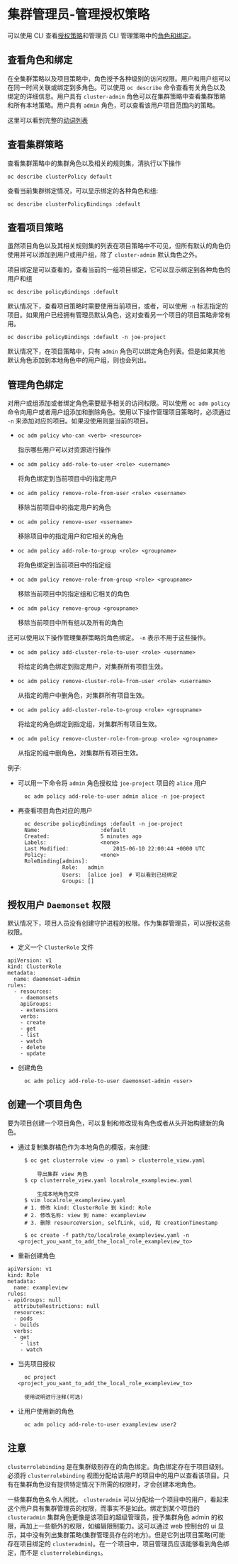 # 集群管理员-管理授权策略
可以使用 CLI 查看[授权策略](https://docs.openshift.org/3.6/architecture/additional_concepts/authorization.html#architecture-additional-concepts-authorization)和管理员 CLI 管理策略中的[角色和绑定](https://docs.openshift.org/3.6/architecture/additional_concepts/authorization.html#architecture-additional-concepts-authorization)。

## 查看角色和绑定
在全集群策略以及项目策略中，角色授予各种级别的访问权限。用户和用户组可以在同一时间关联或绑定到多角色。可以使用 `oc describe` 命令查看有关角色以及绑定的详细信息。用户具有 `cluster-admin` 角色可以在集群策略中查看集群策略和所有本地策略。用户具有 `admin` 角色，可以查看该用户项目范围内的策略。

这里可以看到完整的[动词列表](https://docs.openshift.org/3.6/architecture/additional_concepts/authorization.html#evaluating-authorization)

## 查看集群策略
查看集群策略中的集群角色以及相关的规则集，清执行以下操作

	oc describe clusterPolicy default
查看当前集群绑定情况，可以显示绑定的各种角色和组:
	
	oc describe clusterPolicyBindings :default
## 查看项目策略
虽然项目角色以及其相关规则集的列表在项目策略中不可见，但所有默认的角色仍使用并可以添加到用户或用户组，除了 `cluster-admin` 默认角色之外。

项目绑定是可以查看的，查看当前的一组项目绑定，它可以显示绑定到各种角色的用户和组

	oc describe policyBindings :default
默认情况下，查看项目策略时需要使用当前项目，或者，可以使用 `-n` 标志指定的项目。如果用户已经拥有管理员默认角色，这对查看另一个项目的项目策略非常有用。

	oc describe policyBindings :default -n joe-project
默认情况下，在项目策略中，只有 `admin` 角色可以绑定角色列表。但是如果其他默认角色添加到本地角色中的用户组，则也会列出。
## 管理角色绑定
对用户或组添加或者绑定角色需要赋予相关的访问权限。可以使用 `oc adm policy` 命令向用户或者用户组添加和删除角色。使用以下操作管理项目策略时，必须通过 `-n` 来添加对应的项目。如果没使用则是当前的项目。

- `oc adm policy who-can <verb> <resource>`

	指示哪些用户可以对资源进行操作
- `oc adm policy add-role-to-user <role> <username>`

	将角色绑定到当前项目中的指定用户
- `oc adm policy remove-role-from-user <role> <username>`

	移除当前项目中的指定用户的角色
- `oc adm policy remove-user <username>`

	移除项目中的指定用户和它相关的角色
- `oc adm policy add-role-to-group <role> <groupname>`

	将角色绑定到当前项目中的指定组
- `oc adm policy remove-role-from-group <role> <groupname>`

	移除当前项目中的指定组和它相关的角色
- `oc adm policy remove-group <groupname>`

	移除当前项目中所有组以及所有的角色

还可以使用以下操作管理集群策略的角色绑定。 `-n` 表示不用于这些操作。

- `oc adm policy add-cluster-role-to-user <role> <username>`

	将给定的角色绑定到指定用户，对集群所有项目生效。
- `oc adm policy remove-cluster-role-from-user <role> <username>`

	从指定的用户中删角色，对集群所有项目生效。
- `oc adm policy add-cluster-role-to-group <role> <groupname>`

	将给定的角色绑定到指定组，对集群所有项目生效。
- `oc adm policy remove-cluster-role-from-group <role> <groupname>`

	从指定的组中删角色，对集群所有项目生效。

例子:

- 可以用一下命令将 `admin` 角色授权给 `joe-project` 项目的 `alice` 用户

		oc adm policy add-role-to-user admin alice -n joe-project
- 再查看项目角色对应的用户

		oc describe policyBindings :default -n joe-project
		Name:					:default
		Created:				5 minutes ago
		Labels:					<none>
		Last Modified:				2015-06-10 22:00:44 +0000 UTC
		Policy:					<none>
		RoleBinding[admins]:
					Role:	admin
					Users:	[alice joe]  # 可以看到已经绑定
					Groups:	[]	

## 授权用户 `Daemonset` 权限
默认情况下，项目人员没有创建守护进程的权限。作为集群管理员，可以授权这些权限。

- 定义一个 `ClusterRole` 文件

```
apiVersion: v1
kind: ClusterRole
metadata:
  name: daemonset-admin
rules:
  - resources:
    - daemonsets
    apiGroups:
    - extensions
    verbs:
    - create
    - get
    - list
    - watch
    - delete
    - update
```

- 创建角色

		oc adm policy add-role-to-user daemonset-admin <user>

## 创建一个项目角色
要为项目创建一个项目角色，可以复制和修改现有角色或者从头开始构建新的角色。

- 通过复制集群橘色作为本地角色的模版，来创建:

		$ oc get clusterrole view -o yaml > clusterrole_view.yaml
	
			导出集群 view 角色
		$ cp clusterrole_view.yaml localrole_exampleview.yaml
	
			生成本地角色文件
		$ vim localrole_exampleview.yaml
		# 1. 修改 kind: ClusterRole 到 kind: Role
		# 2. 修改名称: view 到 name: exampleview
		# 3. 删除 resourceVersion, selfLink, uid, 和 creationTimestamp
	
		$ oc create -f path/to/localrole_exampleview.yaml -n <project_you_want_to_add_the_local_role_exampleview_to>
	
- 重新创建角色

```
apiVersion: v1
kind: Role
metadata:
  name: exampleview
rules:
- apiGroups: null
  attributeRestrictions: null
  resources:
  - pods
  - builds
  verbs:
  - get
	- list
	- watch
```

- 当先项目授权

		oc project <project_you_want_to_add_the_local_role_exampleview_to>

		使用说明进行注释(可选)
- 让用户使用新的角色

		oc adm policy add-role-to-user exampleview user2

## 注意
`clusterrolebinding` 是在集群级别存在的角色绑定。角色绑定存在于项目级别。必须将 `clusterrolebinding` 视图分配给该用户的项目中的用户以查看该项目。只有在集群角色没有提供特定情况下所需的权限时，才会创建本地角色。
	
一些集群角色名令人困扰， `clusteradmin` 可以分配给一个项目中的用户，看起来这个用户具有集群管理员的权限，而事实不是如此。绑定到某个项目的 `clusteradmin` 集群角色更像是该项目的超级管理员，授予集群角色 admin 的权限，再加上一些额外的权限，如编辑限制能力。这可以通过 web 控制台的 ui 显示，其中没有列出集群策略(集群管理员存在的地方)。但是它列出项目策略(可能存在项目绑定的 `clusteradmin`)。在一个项目中，项目管理员应该能够看到角色绑定，而不是 `clusterrolebindings`。